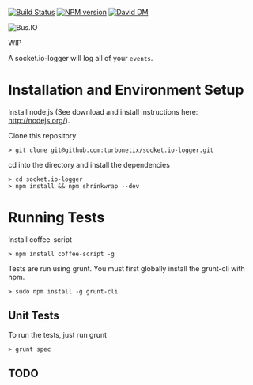 [![Build Status](https://travis-ci.org/turbonetix/socket.io-logger.svg?branch=master)](https://travis-ci.org/turbonetix/socket.io-logger)
[![NPM version](https://badge.fury.io/js/socket.io-logger.svg)](http://badge.fury.io/js/socket.io-logger)
[![David DM](https://david-dm.org/turbonetix/socket.io-logger.png)](https://david-dm.org/turbonetix/socket.io-logger.png)

![Bus.IO](https://raw.github.com/turbonetix/bus.io/master/logo.png)

WIP

A socket.io-logger will log all of your `events`.

# Installation and Environment Setup

Install node.js (See download and install instructions here: http://nodejs.org/).

Clone this repository

    > git clone git@github.com:turbonetix/socket.io-logger.git

cd into the directory and install the dependencies

    > cd socket.io-logger
    > npm install && npm shrinkwrap --dev

# Running Tests

Install coffee-script

    > npm install coffee-script -g

Tests are run using grunt.  You must first globally install the grunt-cli with npm.

    > sudo npm install -g grunt-cli

## Unit Tests

To run the tests, just run grunt

    > grunt spec

## TODO
